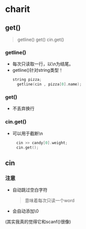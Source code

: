 # charit

## get()
>getline() 
>get() 
>cin.get()

### getline()
- 每次只读取一行，以\n为结尾。
- getline()针对string类型！
    ```cpp
    string pizza;
      getline(cin , pizza[0].name); 
  ```
### get()
- 不丢弃换行
### cin.get()
- 可以用于截断\n
```cpp
     cin >> candy[0].weight;
     cin.get();
  ```

## cin

### 注意
- 自动跳过空白字符 
    >意味着每次只读一个word
- 会自动添加\0
  
(其实我真的觉得它和scanf()很像)
